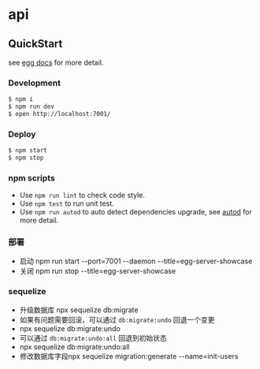 # api



## QuickStart

<!-- add docs here for user -->

see [egg docs][egg] for more detail.

### Development

```bash
$ npm i
$ npm run dev
$ open http://localhost:7001/
```

### Deploy

```bash
$ npm start
$ npm stop
```

### npm scripts

- Use `npm run lint` to check code style.
- Use `npm test` to run unit test.
- Use `npm run autod` to auto detect dependencies upgrade, see [autod](https://www.npmjs.com/package/autod) for more detail.

### 部署

- 启动 npm run start --port=7001 --daemon --title=egg-server-showcase
- 关闭 npm run stop --title=egg-server-showcase

[egg]: https://eggjs.org

### sequelize

- 升级数据库 npx sequelize db:migrate
- 如果有问题需要回滚，可以通过 `db:migrate:undo` 回退一个变更
- npx sequelize db:migrate:undo
- 可以通过 `db:migrate:undo:all` 回退到初始状态
- npx sequelize db:migrate:undo:all
- 修改数据库字段npx sequelize migration:generate --name=init-users

